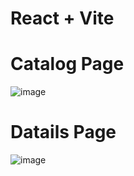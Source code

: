 # React + Vite

# Catalog Page
![image](https://github.com/user-attachments/assets/676bbbb0-a712-47e4-95cf-440c2ca16e1b)

# Datails Page
![image](https://github.com/user-attachments/assets/6bdf6733-a141-408e-865c-f5082f67bcb9)
